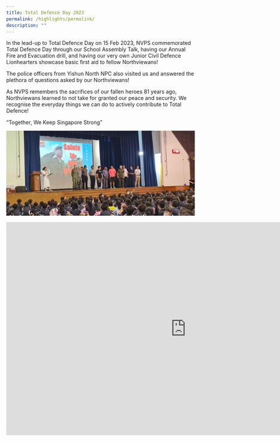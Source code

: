```yaml
---
title: Total Defence Day 2023
permalink: /highlights/permalink/
description: ""
---
```

In the lead-up to Total Defence Day on 15 Feb 2023, NVPS commemorated Total Defence Day through our School Assembly Talk, having our Annual Fire and Evacuation drill, and having our very own Junior Civil Defence Lionhearters showcase basic first aid to fellow Northviewans!

The police officers from Yishun North NPC also visited us and answered the plethora of questions asked by our Northviewans!

As NVPS remembers the sacrifices of our fallen heroes 81 years ago, Northviewans learned to not take for granted our peace and security. We recognise the everyday things we can do to actively contribute to Total Defence!

“Together, We Keep Singapore Strong”

![](/images/Homepage/Highlights/TDD2023.jpeg)

<iframe allowfullscreen="true" height="569" width="960" frameborder="0" src="https://docs.google.com/presentation/d/e/2PACX-1vTDu4xL48Afv2U0ezsb3z4RlLjexZEsZRs4vr7_9D2kAqrLNE_lbBTU07YxGHHM0X0cDMIuWueIL8qS/embed?start=true&amp;loop=true&amp;delayms=3000"></iframe>